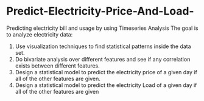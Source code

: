 # Predict-Electricity-Price-And-Load-
Predicting electricity bill and usage by using Timeseries Analysis 
The goal is to analyze electricity data:
1. Use visualization techniques to find statistical patterns inside the data set.
2. Do bivariate analysis over different features and see if any correlation exists
between different features.
3. Design a statistical model to predict the electricity price of a given day if all of the
other features are given.
4. Design a statistical model to predict the electricity Load of a given day if all of the
other features are given
